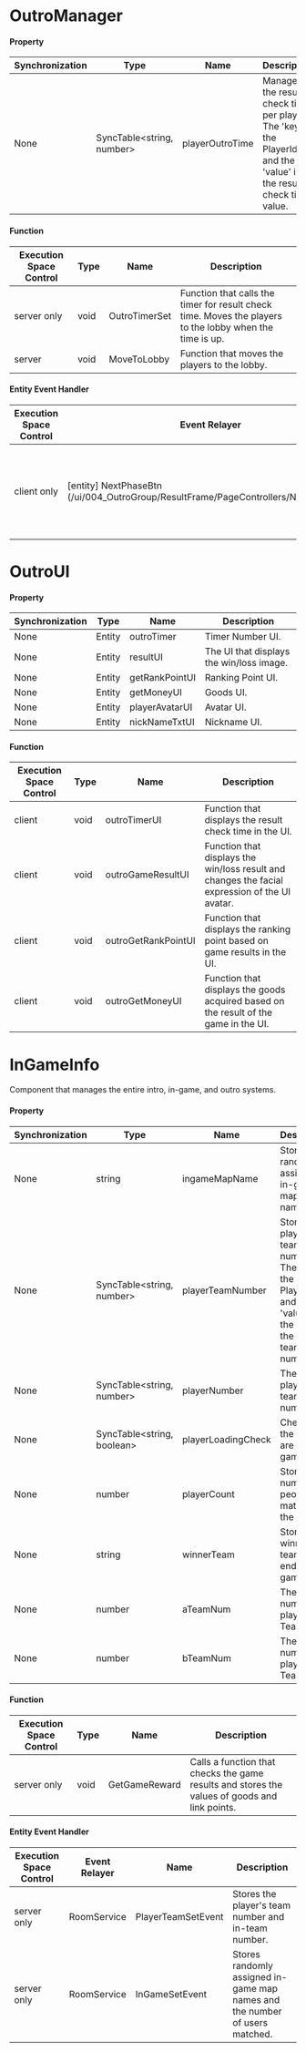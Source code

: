 # OutroManager

#### Property
| Synchronization | Type | Name | Description |
| --- | --- | --- | --- |
| None | SyncTable<string, number>| playerOutroTime | Manages the result check time per player. The 'key' is the PlayerId, and the 'value' is the result check time value. |

#### Function
| Execution Space Control | Type | Name | Description |
| --- | --- | --- | --- |
| server only | void | OutroTimerSet | Function that calls the timer for result check time. Moves the players to the lobby when the time is up. |
| server | void | MoveToLobby | Function that moves the players to the lobby. |


#### Entity Event Handler

| Execution Space Control | Event Relayer | Name | Description |
| --- | --- | --- | --- |
| client only | [entity] NextPhaseBtn (/ui/004_OutroGroup/ResultFrame/PageControllers/NextPhaseBtn)| ButtonClickEvent | Call the MoveToLobby() function to move the players to the lobby when the button is clicked.|

# OutroUI
#### Property
| Synchronization | Type | Name | Description |
| --- | --- | --- | --- |
| None | Entity | outroTimer | Timer Number UI. 
| None | Entity | resultUI | The UI that displays the win/loss image.|
| None | Entity | getRankPointUI | Ranking Point UI. |
| None | Entity | getMoneyUI | Goods UI. |
| None | Entity | playerAvatarUI | Avatar UI. |
| None | Entity | nickNameTxtUI | Nickname UI. |
#### Function
| Execution Space Control | Type | Name | Description |
| --- | --- | --- | --- |
| client | void | outroTimerUI | Function that displays the result check time in the UI. |
| client | void | outroGameResultUI |  Function that displays the win/loss result and changes the facial expression of the UI avatar.|
| client | void | outroGetRankPointUI | Function that displays the ranking point based on game results in the UI. |
| client | void | outroGetMoneyUI | Function that displays the goods acquired based on the result of the game in the UI. |

# InGameInfo
Component that manages the entire intro, in-game, and outro systems.
#### Property
| Synchronization | Type | Name | Description |
| --- | --- | --- | --- |
| None | string | ingameMapName | Stores randomly assigned in-game map names. |
| None | SyncTable<string, number>  | playerTeamNumber | Stores the player's team number. The 'key' is the PlayerId, and the 'value' is the value of the player's team number. |
| None | SyncTable<string, number>  | playerNumber | The player's team number.  |
| None | SyncTable<string, boolean>  | playerLoadingCheck | Checks that the players are in-game.  |
| None | number | playerCount | Stores the number of people matched in the game. |
| None | string | winnerTeam | Stores the winning team at the end of the game. |
| None | number | aTeamNum | The number of players on Team A. |
| None | number | bTeamNum | The number of players on Team B. |
#### Function
| Execution Space Control | Type | Name | Description |
| --- | --- | --- | --- |
| server only | void | GetGameReward | Calls a function that checks the game results and stores the values of goods and link points. |

#### Entity Event Handler

| Execution Space Control | Event Relayer | Name | Description |
| --- | --- | --- | --- |
| server only | RoomService | PlayerTeamSetEvent | Stores the player's team number and in-team number. |
| server only | RoomService| InGameSetEvent | Stores randomly assigned in-game map names and the number of users matched. |
